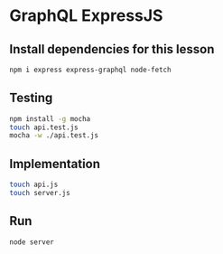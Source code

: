 # GraphQL ExpressJS

## Install dependencies for this lesson

```bash
npm i express express-graphql node-fetch
```

## Testing

```bash
npm install -g mocha
touch api.test.js
mocha -w ./api.test.js
```

## Implementation

```bash
touch api.js
touch server.js
```

## Run

```bash
node server
```